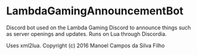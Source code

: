 # LambdaGamingAnnouncementBot
 Discord bot used on the Lambda Gaming Discord to announce things such as server openings and updates. Runs on Lua through Discordia.

 Uses xml2lua. Copyright (c) 2016 Manoel Campos da Silva Filho
